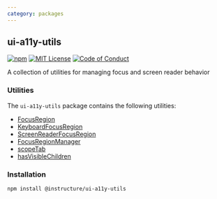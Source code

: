 ```yaml
---
category: packages
---
```


## ui-a11y-utils

[![npm][npm]][npm-url]
[![MIT License][license-badge]][license]
[![Code of Conduct][coc-badge]][coc]

A collection of utilities for managing focus and screen reader behavior

### Utilities

The `ui-a11y-utils` package contains the following utilities:

- [FocusRegion](#FocusRegion)
- [KeyboardFocusRegion](#KeyboardFocusRegion)
- [ScreenReaderFocusRegion](#ScreenReaderFocusRegion)
- [FocusRegionManager](#FocusRegionManager)
- [scopeTab](#scopeTab)
- [hasVisibleChildren](#hasVisibleChildren)

### Installation

```sh
npm install @instructure/ui-a11y-utils
```

[npm]: https://img.shields.io/npm/v/@instructure/ui-a11y-utils.svg
[npm-url]: https://npmjs.com/package/@instructure/ui-a11y-utils
[license-badge]: https://img.shields.io/npm/l/instructure-ui.svg?style=flat-square
[license]: https://github.com/instructure/instructure-ui/blob/master/LICENSE
[coc-badge]: https://img.shields.io/badge/code%20of-conduct-ff69b4.svg?style=flat-square
[coc]: https://github.com/instructure/instructure-ui/blob/master/CODE_OF_CONDUCT.md

